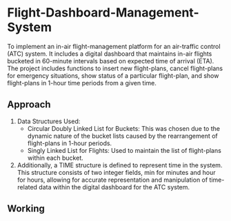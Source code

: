 # Flight-Dashboard-Management-System

To implement an in-air flight-management platform for an air-traffic control (ATC) system. It includes a digital dashboard that maintains in-air flights bucketed in 60-minute intervals based on expected time of arrival (ETA). The project includes functions to insert new flight-plans, cancel flight-plans for emergency situations, show status of a particular flight-plan, and show flight-plans in 1-hour time periods from a given time.

## Approach
1. Data Structures Used:
   * Circular Doubly Linked List for Buckets: This was chosen due to the dynamic nature of the bucket lists caused by the rearrangement of flight-plans in 1-hour periods.
   * Singly Linked List for Flights: Used to maintain the list of flight-plans within each bucket.
2. Additionally, a TIME structure is defined to represent time in the system. This structure consists of two integer fields, min for minutes and hour for hours, allowing for accurate representation and manipulation of time-related data within the digital dashboard for the ATC system.

## Working 

